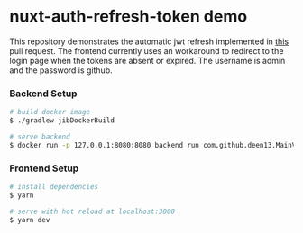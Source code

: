 # nuxt-auth-refresh-token demo

This repository demonstrates the automatic jwt refresh implemented in [this](https://github.com/nuxt-community/auth-module/pull/361) 
pull request. The frontend currently uses an workaround to redirect to the login page when the tokens are 
absent or expired. The username is admin and the password is github. 


### Backend Setup
```bash
# build docker image
$ ./gradlew jibDockerBuild

# serve backend
$ docker run -p 127.0.0.1:8080:8080 backend run com.github.deen13.MainVerticle -conf /app/resources/config.json
```

### Frontend Setup
```bash
# install dependencies
$ yarn

# serve with hot reload at localhost:3000
$ yarn dev
```
